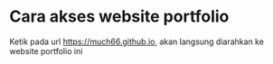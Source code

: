 # Cara akses website portfolio

Ketik pada url https://much66.github.io, akan langsung diarahkan ke website portfolio ini
